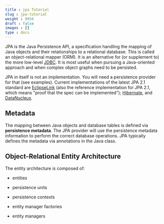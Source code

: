 ```yaml
---
title : jpa Tutorial
slug : jpa-tutorial
weight : 9934
draft : false
images : []
type : docs
---
```


JPA is the Java Persistence API, a specification handling the mapping of Java objects and their relationships to a relational database. This is called an object-relational mapper (ORM). It is an alternative for (or supplement to) the more low-level [JDBC][1]. It is most useful when pursuing a Java-oriented approach and when complex object graphs need to be persisted.

JPA in itself is not an implementation. You will need a persistence provider for that (see examples). Current implementations of the latest JPA 2.1 standard are 
[EclipseLink][2] (also the reference implementation for JPA 2.1, which means "proof that the spec can be implemented"); [Hibernate][3], and [DataNucleus][4].

## Metadata
The mapping between Java objects and database tables is defined via **persistence metadata**. The JPA provider will use the persistence metadata information to perform the correct database operations. JPA typically defines the metadata via annotations in the Java class.

## Object-Relational Entity Architecture
The entity architecture is composed of: 
- entities
- persistence units
- persistence contexts
- entity manager factories
- entity managers


  [1]: https://www.wikiod.com/jdbc/getting-started-with-jdbc
  [2]: https://www.eclipse.org/eclipselink/
  [3]: http://hibernate.org/
  [4]: http://www.datanucleus.org

